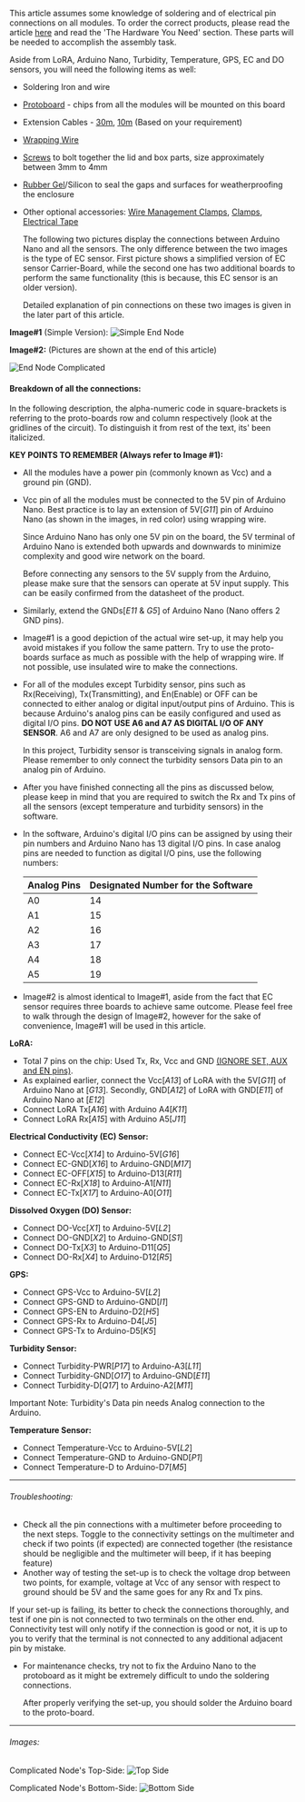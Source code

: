 This article assumes some knowledge of soldering and of electrical pin connections on all modules. 
To order the correct products, please read the article [here](https://gitlab.cas.mcmaster.ca/re-mote/arduino-motes/blob/master/Documentation/Setup/Water_Quality_Setup.md) and read the 'The Hardware You Need' section. These parts will be needed to accomplish the assembly task. 

Aside from LoRA, Arduino Nano, Turbidity, Temperature, GPS, EC and DO sensors, you will need the following items as well:

- Soldering Iron and wire

- [Protoboard](https://www.amazon.ca/Prototype-Soldering-Universal-Printed-Electronic/dp/B07F7WBY7Y/) - chips from all the modules will be mounted on this board

- Extension Cables - [30m](https://www.amazon.ca/iCreating-100ft-Extension-Changing-Flexible/dp/B07BJJK863/), [10m](https://www.amazon.ca/JACKYLED-Extension-32-8ft-Splitter-connectors/dp/B075YG2B18/) (Based on your requirement)

- [Wrapping Wire](https://www.amazon.ca/Breadboard-B-30-1000-Plated-Copper-Wrapping/dp/B008AGUAII/)

- [Screws](https://www.homedepot.ca/product/paulin-8-32x1-4-ss-pan-phillips-mach-screw/1000423510) to bolt together the lid and box parts, size approximately between 3mm to 4mm

- [Rubber Gel](https://www.canadiantire.ca/en/pdp/the-right-stuff-instant-gasket-maker-for-domestics-0382505p.html#srp)/Silicon to seal the gaps and surfaces for weatherproofing the enclosure

- Other optional accessories: [Wire Management Clamps](https://www.homedepot.ca/product/gardner-bender-3-8-x-1-4-inch-one-hole-plastic-cable-clamp-18-pack-/1000104384), [Clamps](https://www.canadiantire.ca/en/pdp/dundas-jafine-metal-worm-gear-clamp-4-in-0642957p.html#srp), [Electrical Tape](https://www.homedepot.ca/product/commercial-electric-1-2-inch-x-20-ft-vinyl-electrical-tape-multi-coloured-6-pack-/1001098924) 

  

  The following two pictures display the connections between Arduino Nano and all the sensors. The only difference between the two images is the type of EC sensor. First picture shows a simplified version of EC sensor Carrier-Board, while the second one has two additional boards to perform the same functionality (this is because, this EC sensor is an older version). 

  

  Detailed explanation of pin connections on these two images is given in the later part of this article. 

**Image#1** (Simple Version):
![Simple End Node](./EndNode_Simple.JPG)

**Image#2:** (Pictures are shown at the end of this article)

![End Node Complicated](./End_Node_Complicated.JPG)



#### Breakdown of all the connections:

In the following description, the alpha-numeric code in square-brackets is referring to the proto-boards row and column respectively (look at the gridlines of the circuit). To distinguish it from rest of the text, its' been italicized. 



**KEY POINTS TO REMEMBER (Always refer to Image #1):**  

- All the modules have a power pin (commonly known as Vcc) and a ground pin (GND).

- Vcc pin of all the modules must be connected to the 5V pin of Arduino Nano. Best practice is to lay an extension of 5V[*G11*] pin of Arduino Nano (as shown in the images, in red color) using wrapping wire. 

  Since Arduino Nano has only one 5V pin on the board, the 5V terminal of Arduino Nano is extended both upwards and downwards to minimize complexity and good wire network on the board.

  Before connecting any sensors to the 5V supply from the Arduino, please make sure that the sensors can operate at 5V input supply. This can be easily confirmed from the datasheet of the product.

- Similarly, extend the GNDs[*E11* & *G5*] of Arduino Nano (Nano offers 2 GND pins).

- Image#1 is a good depiction of the actual wire set-up, it may help you avoid mistakes if you follow the same pattern. Try to use the proto-boards surface as much as possible with the help of wrapping wire. If not possible, use insulated wire to make the connections. 

- For all of the modules except Turbidity sensor, pins such as Rx(Receiving), Tx(Transmitting), and En(Enable) or OFF can be connected to either analog or digital input/output pins of Arduino. This is because Arduino's analog pins can be easily configured and used as digital I/O pins. **DO NOT USE A6 and A7 AS DIGITAL I/O OF ANY SENSOR**. A6 and A7 are only designed to be used as analog pins.

  In this project, Turbidity sensor is transceiving signals in analog form. Please remember to only connect the turbidity sensors Data pin to an analog pin of Arduino.

- After you have finished connecting all the pins as discussed below, please keep in mind that you are required to switch the Rx and Tx pins of all the sensors (except temperature and turbidity sensors) in the software.

- In the software, Arduino's digital I/O pins can be assigned by using their pin numbers and Arduino Nano has 13 digital I/O pins. In case analog pins are needed to function as digital I/O pins, use the following numbers:

  | Analog Pins | Designated Number for the Software |
  | ----------- | ---------------------------------- |
  | A0          | 14                                 |
  | A1          | 15                                 |
  | A2          | 16                                 |
  | A3          | 17                                 |
  | A4          | 18                                 |
  | A5          | 19                                 |

  

- Image#2 is almost identical to Image#1, aside from the fact that EC sensor requires three boards to achieve same outcome. Please feel free to walk through the design of Image#2, however for the sake of convenience, Image#1 will be used in this article.



**LoRA:**

- Total 7 pins on the chip: Used Tx, Rx, Vcc and GND <u>(IGNORE SET, AUX and EN pins)</u>.
- As explained earlier, connect the Vcc[*A13*] of LoRA with the 5V[*G11*] of Arduino Nano at [*G13*]. Secondly, GND[*A12*] of LoRA with GND[*E11*] of Arduino Nano at [*E12*]
- Connect LoRA Tx[*A16*] with Arduino A4[*K11*]
- Connect LoRA Rx[*A15*] with Arduino A5[*J11*]



**Electrical Conductivity (EC) Sensor:**

- Connect EC-Vcc[*X14*] to Arduino-5V[*G16*]
- Connect EC-GND[*X16*] to Arduino-GND[*M17*]
- Connect EC-OFF[*X15*] to Arduino-D13[*R11*]
- Connect EC-Rx[*X18*] to Arduino-A1[*N11*]
- Connect EC-Tx[*X17*] to Arduino-A0[*O11*]



**Dissolved Oxygen (DO) Sensor:**

- Connect DO-Vcc[*X1*] to Arduino-5V[*L2*]
- Connect DO-GND[*X2*] to Arduino-GND[*S1*]
- Connect DO-Tx[*X3*] to Arduino-D11[*Q5*]
- Connect DO-Rx[*X4*] to Arduino-D12[*R5*]



**GPS:**

- Connect GPS-Vcc to Arduino-5V[*L2*]
- Connect GPS-GND to Arduino-GND[*I1*]
- Connect GPS-EN to Arduino-D2[*H5*]
- Connect GPS-Rx to Arduino-D4[*J5*]
- Connect GPS-Tx to Arduino-D5[*K5*]



**Turbidity Sensor:**

- Connect Turbidity-PWR[*P17*] to Arduino-A3[*L11*]
- Connect Turbidity-GND[*O17*] to Arduino-GND[*E11*]
- Connect Turbidity-D[*Q17*] to Arduino-A2[*M11*]

Important Note: Turbidity's Data pin needs Analog connection to the Arduino.



**Temperature Sensor:**

- Connect Temperature-Vcc to Arduino-5V[*L2*]
- Connect Temperature-GND to Arduino-GND[*P1*]
- Connect Temperature-D to Arduino-D7[*M5*]



------

###### Troubleshooting:

- Check all the pin connections with a multimeter before proceeding to the next steps. Toggle to the connectivity settings on the multimeter and check if two points (if expected) are connected together (the resistance should be negligible and the multimeter will beep, if it has beeping feature)
- Another way of testing the set-up is to check the voltage drop between two points, for example, voltage at Vcc of any sensor with respect to ground should be 5V and the same goes for any Rx and Tx pins. 

If your set-up is failing, its better to check the connections thoroughly, and test if one pin is not connected to two terminals on the other end. Connectivity test will only notify if the connection is good or not, it is up to you to verify that the terminal is not connected to any additional adjacent pin by mistake.  



- For maintenance checks, try not to fix the Arduino Nano to the protoboard as it might be extremely difficult to undo the soldering connections. 

  After properly verifying the set-up, you should solder the Arduino board to the proto-board.
  
  

------

###### Images:

Complicated Node's Top-Side:
![Top Side](./Top_SIDE-Complicated.jpg)

Complicated Node's Bottom-Side:
![Bottom Side](./Bottom_SIDE-Complicated.jpg)
  
  
  